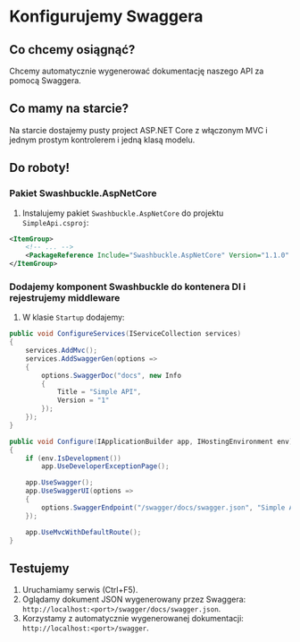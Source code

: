 # Konfigurujemy Swaggera

## Co chcemy osiągnąć?

Chcemy automatycznie wygenerować dokumentację naszego API za pomocą Swaggera. 


## Co mamy na starcie?

Na starcie dostajemy pusty project ASP.NET Core z włączonym MVC i jednym prostym kontrolerem i jedną klasą modelu.


## Do roboty!

### Pakiet Swashbuckle.AspNetCore

1. Instalujemy pakiet `Swashbuckle.AspNetCore` do projektu `SimpleApi.csproj`:

```xml
<ItemGroup>
    <!-- ... -->
    <PackageReference Include="Swashbuckle.AspNetCore" Version="1.1.0" />
</ItemGroup>
```


### Dodajemy komponent Swashbuckle do kontenera DI i rejestrujemy middleware

1. W klasie `Startup` dodajemy:

```csharp
public void ConfigureServices(IServiceCollection services)
{
    services.AddMvc();
    services.AddSwaggerGen(options =>
    {
        options.SwaggerDoc("docs", new Info
        {
            Title = "Simple API",
            Version = "1"
        });
    });
}

public void Configure(IApplicationBuilder app, IHostingEnvironment env)
{
    if (env.IsDevelopment())
        app.UseDeveloperExceptionPage();

    app.UseSwagger();
    app.UseSwaggerUI(options =>
    {
        options.SwaggerEndpoint("/swagger/docs/swagger.json", "Simple API docs");
    });

    app.UseMvcWithDefaultRoute();
}
```


## Testujemy

1. Uruchamiamy serwis (Ctrl+F5).
1. Oglądamy dokument JSON wygenerowany przez Swaggera: `http://localhost:<port>/swagger/docs/swagger.json`.
1. Korzystamy z automatycznie wygenerowanej dokumentacji: `http://localhost:<port>/swagger`.
